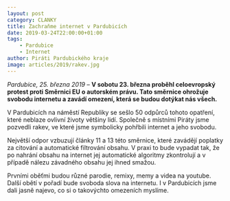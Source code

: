 ```yaml
---
layout: post
category: CLANKY
title: Zachraňme internet v Pardubicích
date: 2019-03-24T22:00:00+01:00
tags: 
    - Pardubice
    - Internet 
author: Piráti Pardubického kraje
image: articles/2019/rakev.jpg
---
```

*Pardubice, 25. března 2019* – **V sobotu 23. března proběhl celoevropský protest proti Směrnici EU o autorském právu. Tato směrnice ohrožuje svobodu internetu a zavádí omezení, která se budou dotýkat nás všech.**

V Pardubicích na náměstí Republiky se sešlo 50 odpůrců tohoto opatření, které neblaze ovlivní životy většiny lidí. Společně s místními Piráty jsme pozvedli rakev, ve které jsme symbolicky pohřbili internet a jeho svobodu. 

Největší odpor vzbuzují články 11 a 13 této směrnice, které zavádějí poplatky za citování a automatické filtrování obsahu. V praxi to bude vypadat tak, že po nahrání obsahu na internet jej automatické algoritmy zkontrolují a v případě nálezu závadného obsahu jej ihned smažou. 

Prvními oběťmi budou různé parodie, remixy, memy a videa na youtube. Další obětí v pořadí bude svoboda slova na internetu. 
I v Pardubicích jsme dali jasně najevo, co si o takovýchto omezeních myslíme.


